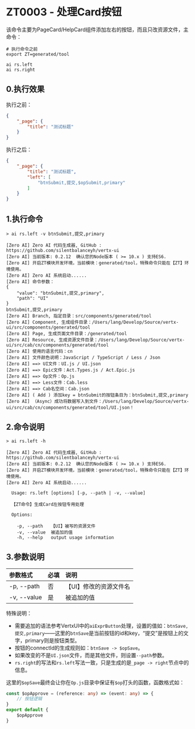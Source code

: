 # ZT0003 - 处理Card按钮

该命令主要为PageCard/HelpCard组件添加左右的按钮，而且只改资源文件，主命令：

```shell
# 执行命令之前
export ZT=generated/tool

ai rs.left
ai rs.right
```

## 0.执行效果

执行之前：

```json
{
    "_page": {
        "title": "测试标题"
    }
}
```

执行之后：

```json
{
    "_page": {
        "title": "测试标题",
        "left": [
            "btnSubmit,提交,$opSubmit,primary"
        ]
    }
}
```

## 1.执行命令

```shell
> ai rs.left -v btnSubmit,提交,primary

[Zero AI] Zero AI 代码生成器, GitHub : https://github.com/silentbalanceyh/vertx-ui
[Zero AI] 当前版本: 0.2.12  确认您的Node版本 ( >= 10.x ) 支持ES6.
[Zero AI] 开启ZT模块开发环境，当前模块：generated/tool，特殊命令只能在【ZT】环境使用。
[Zero AI] Zero AI 系统启动......
[Zero AI] 命令参数：
{
    "value": "btnSubmit,提交,primary",
    "path": "UI"
}
btnSubmit,提交,primary
[Zero AI] Branch, 指定目录：src/components/generated/tool
[Zero AI] Component, 生成组件目录：/Users/lang/Develop/Source/vertx-ui/src/components/generated/tool
[Zero AI] Page, 生成页面文件目录：/generated/tool
[Zero AI] Resource, 生成资源文件目录：/Users/lang/Develop/Source/vertx-ui/src/cab/cn/components/generated/tool
[Zero AI] 使用的语言代码：cn
[Zero AI] 文件颜色说明：JavaScript / TypeScript / Less / Json
[Zero AI] ==> UI文件：UI.js / UI.json
[Zero AI] ==> Epic文件：Act.Types.js / Act.Epic.js
[Zero AI] ==> Op文件：Op.js
[Zero AI] ==> Less文件：Cab.less
[Zero AI] ==> Cab名空间：Cab.json
[Zero AI] ( Add ) 添加key = btnSubmit的按钮条目为：btnSubmit,提交,primary
[Zero AI] （Async）成功将数据写入到文件：/Users/lang/Develop/Source/vertx-ui/src/cab/cn/components/generated/tool/UI.json！
```

## 2.命令说明

```shell
> ai rs.left -h

[Zero AI] Zero AI 代码生成器, GitHub : https://github.com/silentbalanceyh/vertx-ui
[Zero AI] 当前版本: 0.2.12  确认您的Node版本 ( >= 10.x ) 支持ES6.
[Zero AI] 开启ZT模块开发环境，当前模块：generated/tool，特殊命令只能在【ZT】环境使用。
[Zero AI] Zero AI 系统启动......

  Usage: rs.left [options] [-p, --path | -v, --value]

  【ZT命令】生成Card左按钮专用处理

  Options:

    -p, --path   【UI】被写的资源文件
    -v, --value  被追加的值
    -h, --help   output usage information
```

## 3.参数说明

| 参数格式 | 必填 | 说明 |
| :--- | :--- | :--- |
| -p, --path | 否 | 【UI】修改的资源文件名 |
| -v, --value | 是 | 被追加的值 |

特殊说明：

* 需要追加的语法参考VertxUI中的`aiExprButton`处理，设置的值如：`btnSave,提交,primary`——这里的`btnSave`是当前按钮的id和key，“提交”是按钮上的文字，primary则是按钮类型。
* 按钮的connectId的生成规则如：`btnSave -> $opSave`。
* 如果改变的不是`UI.json`文件，而是其他文件，则设置`--path`参数。
* `rs.right`的写法和`rs.left`写法一致，只是生成的是`_page -> right`节点中的信息。

这里的`$opSave`最终会让你在`Op.js`目录中保证有`$op`打头的函数，函数格式如：

```typescript
const $opApprove = (reference: any) => (event: any) => {
    // 按钮逻辑
}
export default {
    $opApprove
}
```



